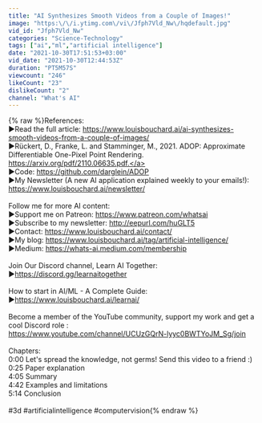 ```yaml
---
title: "AI Synthesizes Smooth Videos from a Couple of Images!"
image: "https:\/\/i.ytimg.com\/vi\/Jfph7Vld_Nw\/hqdefault.jpg"
vid_id: "Jfph7Vld_Nw"
categories: "Science-Technology"
tags: ["ai","ml","artificial intelligence"]
date: "2021-10-30T17:51:53+03:00"
vid_date: "2021-10-30T12:44:53Z"
duration: "PT5M57S"
viewcount: "246"
likeCount: "23"
dislikeCount: "2"
channel: "What's AI"
---
```

{% raw %}References:<br />►Read the full article: <a rel="nofollow" target="blank" href="https://www.louisbouchard.ai/ai-synthesizes-smooth-videos-from-a-couple-of-images/">https://www.louisbouchard.ai/ai-synthesizes-smooth-videos-from-a-couple-of-images/</a><br />►Rückert, D., Franke, L. and Stamminger, M., 2021. ADOP: Approximate Differentiable One-Pixel Point Rendering. <a rel="nofollow" target="blank" href="https://arxiv.org/pdf/2110.06635.pdf.">https://arxiv.org/pdf/2110.06635.pdf.</a><br />►Code: <a rel="nofollow" target="blank" href="https://github.com/darglein/ADOP">https://github.com/darglein/ADOP</a><br />►My Newsletter (A new AI application explained weekly to your emails!): <a rel="nofollow" target="blank" href="https://www.louisbouchard.ai/newsletter/">https://www.louisbouchard.ai/newsletter/</a><br /><br />Follow me for more AI content:<br />►Support me on Patreon: <a rel="nofollow" target="blank" href="https://www.patreon.com/whatsai">https://www.patreon.com/whatsai</a><br />►Subscribe to my newsletter: <a rel="nofollow" target="blank" href="http://eepurl.com/huGLT5">http://eepurl.com/huGLT5</a><br />►Contact: <a rel="nofollow" target="blank" href="https://www.louisbouchard.ai/contact/">https://www.louisbouchard.ai/contact/</a><br />►My blog: <a rel="nofollow" target="blank" href="https://www.louisbouchard.ai/tag/artificial-intelligence/">https://www.louisbouchard.ai/tag/artificial-intelligence/</a><br />►Medium: <a rel="nofollow" target="blank" href="https://whats-ai.medium.com/membership">https://whats-ai.medium.com/membership</a><br /><br />Join Our Discord channel, Learn AI Together:<br />►<a rel="nofollow" target="blank" href="https://discord.gg/learnaitogether">https://discord.gg/learnaitogether</a><br /><br />How to start in AI/ML - A Complete Guide:<br />►<a rel="nofollow" target="blank" href="https://www.louisbouchard.ai/learnai/">https://www.louisbouchard.ai/learnai/</a><br /><br />Become a member of the YouTube community, support my work and get a cool Discord role :<br /><a rel="nofollow" target="blank" href="https://www.youtube.com/channel/UCUzGQrN-lyyc0BWTYoJM_Sg/join">https://www.youtube.com/channel/UCUzGQrN-lyyc0BWTYoJM_Sg/join</a><br /><br />Chapters:<br />0:00 Let's spread the knowledge, not germs! Send this video to a friend :)<br />0:25 Paper explanation<br />4:05 Summary<br />4:42 Examples and limitations<br />5:14 Conclusion<br /><br />#3d #artificialintelligence #computervision{% endraw %}
